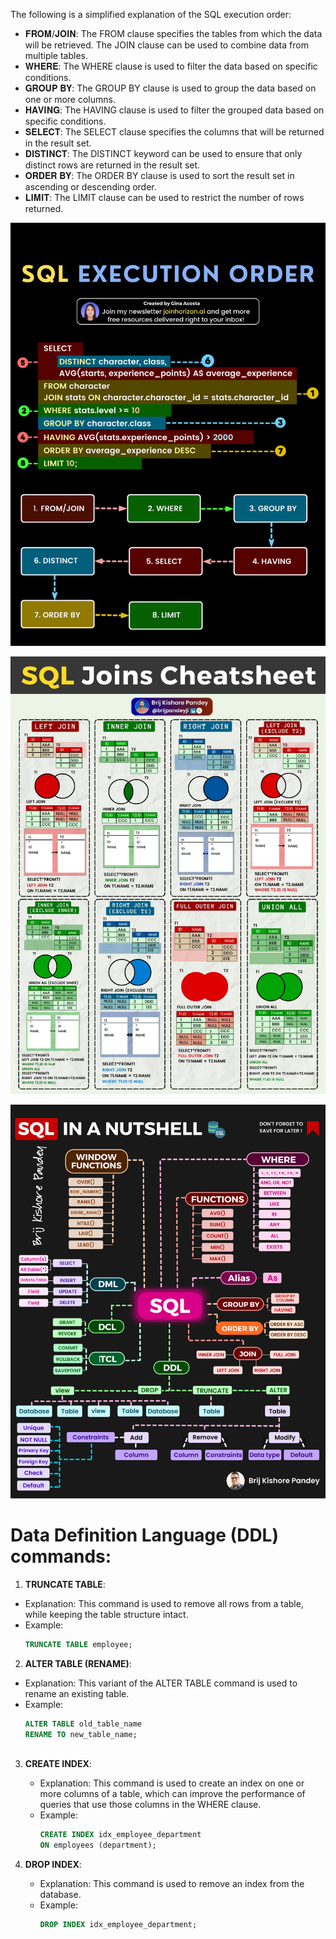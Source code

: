 The following is a simplified explanation of the SQL execution order:

- 𝐅𝐑𝐎𝐌/𝐉𝐎𝐈𝐍: The FROM clause specifies the tables from which the data will be retrieved. The JOIN clause can be used to combine data from multiple tables.
- 𝐖𝐇𝐄𝐑𝐄: The WHERE clause is used to filter the data based on specific conditions.
- 𝐆𝐑𝐎𝐔𝐏 𝐁𝐘: The GROUP BY clause is used to group the data based on one or more columns.
- 𝐇𝐀𝐕𝐈𝐍𝐆: The HAVING clause is used to filter the grouped data based on specific conditions.
- 𝐒𝐄𝐋𝐄𝐂𝐓: The SELECT clause specifies the columns that will be returned in the result set.
- 𝐃𝐈𝐒𝐓𝐈𝐍𝐂𝐓: The DISTINCT keyword can be used to ensure that only distinct rows are returned in the result set.
- 𝐎𝐑𝐃𝐄𝐑 𝐁𝐘: The ORDER BY clause is used to sort the result set in ascending or descending order.
- 𝐋𝐈𝐌𝐈𝐓: The LIMIT clause can be used to restrict the number of rows returned.

![img](https://github.com/SouravGanesh/Data-Digest/blob/dd42d0edc87c70f0c0e2e66e6860c5b7fbd999dd/images/sql1.gif)

![img](https://github.com/SouravGanesh/Data-Digest/blob/e23ea2617f2fdd2718a01395a324f35f52bcada4/images/sql2.jpg)

![img](https://github.com/SouravGanesh/Data-Digest/blob/0d651e6db035cb9e9b252c1db615a7114f6f2998/images/sql3.gif)

# Data Definition Language (DDL) commands:

1.  **TRUNCATE TABLE**: 
   - Explanation: This command is used to remove all rows from a table, while keeping the table structure intact.
   - Example: 
     ```sql
     TRUNCATE TABLE employee;
     ```

2.  **ALTER TABLE (RENAME)**:
   - Explanation: This variant of the ALTER TABLE command is used to rename an existing table.
   - Example:
     ```sql
     ALTER TABLE old_table_name
     RENAME TO new_table_name;



3. **CREATE INDEX**:
   - Explanation: This command is used to create an index on one or more columns of a table, which can improve the performance of queries that use those columns in the WHERE clause.
   - Example:
     ```sql
     CREATE INDEX idx_employee_department
     ON employees (department);
     ```

4. **DROP INDEX**:
   - Explanation: This command is used to remove an index from the database.
   - Example:
     ```sql
     DROP INDEX idx_employee_department;
     ```

